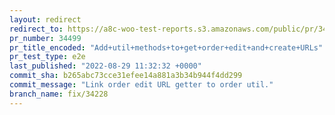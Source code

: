```yaml
---
layout: redirect
redirect_to: https://a8c-woo-test-reports.s3.amazonaws.com/public/pr/34499/e2e/index.html
pr_number: 34499
pr_title_encoded: "Add+util+methods+to+get+order+edit+and+create+URLs"
pr_test_type: e2e
last_published: "2022-08-29 11:32:32 +0000"
commit_sha: b265abc73cce31efee14a881a3b34b944f4dd299
commit_message: "Link order edit URL getter to order util."
branch_name: fix/34228
---
```

